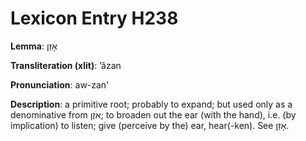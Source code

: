 # Lexicon Entry H238

**Lemma**: אָזַן

**Transliteration (xlit)**: ʼâzan

**Pronunciation**: aw-zan'

**Description**:
a primitive root; probably to expand; but used only as a denominative from אֹזֶן; to broaden out the ear (with the hand), i.e. (by implication) to listen; give (perceive by the) ear, hear(-ken). See אָזַן.
